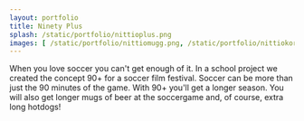 ```yaml
---
layout: portfolio
title: Ninety Plus
splash: /static/portfolio/nittioplus.png
images: [ /static/portfolio/nittiomugg.png, /static/portfolio/nittiokorv.png, /static/portfolio/nittioposter.png, /static/portfolio/nittioclose.png ]
---
```


When you love soccer you can't get enough of it. In a school project we created the concept 90+ for a soccer film festival. Soccer can be more than just the 90 minutes of the game. With 90+ you'll get a longer season. You will also get longer mugs of beer at the soccergame and, of course, extra long hotdogs!
